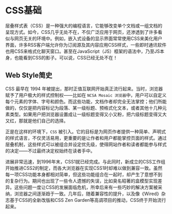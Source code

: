 # CSS基础

层叠样式表（CSS）是一种强大的编程语言，它能够改变单个文档或一组文档的呈现方式。如今，CSS几乎无处不在，不仅广泛应用于网页，还渗透到了许多看似与网页无关的环境中。例如，嵌入式设备的显示界面常常使用CSS来美化用户界面，许多RSS客户端允许你为订阅源及其内容应用CSS样式，一些即时通讯软件也用CSS来格式化聊天窗口。甚至在JavaScript（JS）框架的语法中，乃至JS本身，也能看到CSS的影子。可以说，CSS已经无处不在！

## Web Style简史

CSS 最早在 1994 年被提出，那时正值互联网开始真正流行起来。当时，浏览器赋予了用户极大的样式控制权——比如在 `NCSA Mosaic 浏览器`中，用户可以自定义每个元素的字体、字号和颜色。而这些功能，文档作者却完全无法掌控；他们所能做的，仅仅是把内容标记为段落、某一级标题、预格式化文本，或者其他十几种元素类型。如果用户把浏览器设置成让一级标题变得又小又粉，把六级标题变得又大又红，那就是他们自己的选择。

正是在这样的环境下，`CSS` 被引入。它的目标是为网页作者提供一种简单、声明式的样式语言，不仅灵活易用，更重要的是让作者和用户都能掌控页面的样式。通过层叠机制，这些样式可以被组合并设定优先级，使得网站作者和读者都能参与样式的决定——不过最终决定权始终在读者手中。

进展非常迅速，到1996年末，CSS1就已经完成。与此同时，新成立的CSS工作组开始推进CSS2的制定，而各大浏览器在实现CSS1时却难以做到兼容一致。虽然每一项CSS功能本身都相对简单，但这些功能组合在一起时，却产生了意想不到的复杂行为。期间也出现了一些令人遗憾的失误，比如臭名昭著的盒模型实现差异。这些问题一度让CSS的发展面临危机，所幸后来有一些巧妙的解决方案被采纳，浏览器之间逐渐趋于一致。几年后，随着兼容性的提升，以及像《Wired》杂志基于CSS的全新改版和CSS Zen Garden等高调项目的推动，CSS终于开始流行起来。
